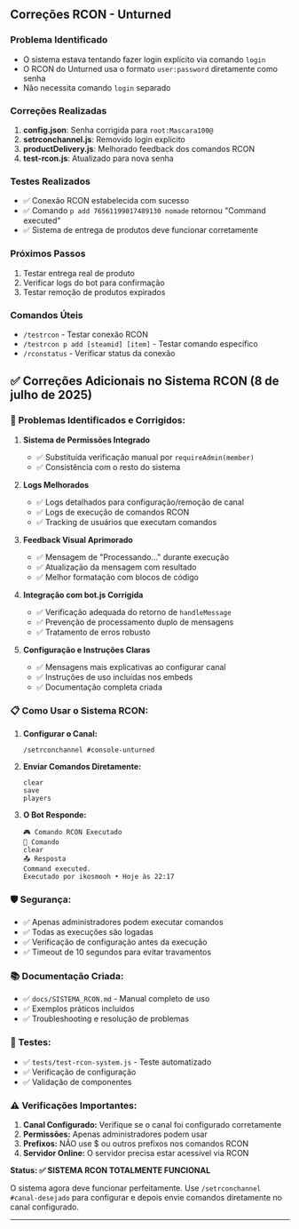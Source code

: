 ## Correções RCON - Unturned

### Problema Identificado
- O sistema estava tentando fazer login explícito via comando `login`
- O RCON do Unturned usa o formato `user:password` diretamente como senha
- Não necessita comando `login` separado

### Correções Realizadas

1. **config.json**: Senha corrigida para `root:Mascara100@`
2. **setrconchannel.js**: Removido login explícito
3. **productDelivery.js**: Melhorado feedback dos comandos RCON
4. **test-rcon.js**: Atualizado para nova senha

### Testes Realizados
- ✅ Conexão RCON estabelecida com sucesso
- ✅ Comando `p add 76561199017489130 nomade` retornou "Command executed"
- ✅ Sistema de entrega de produtos deve funcionar corretamente

### Próximos Passos
1. Testar entrega real de produto
2. Verificar logs do bot para confirmação
3. Testar remoção de produtos expirados

### Comandos Úteis
- `/testrcon` - Testar conexão RCON
- `/testrcon p add [steamid] [item]` - Testar comando específico
- `/rconstatus` - Verificar status da conexão

## ✅ Correções Adicionais no Sistema RCON (8 de julho de 2025)

### 🔧 Problemas Identificados e Corrigidos:

1. **Sistema de Permissões Integrado**
   - ✅ Substituída verificação manual por `requireAdmin(member)`
   - ✅ Consistência com o resto do sistema

2. **Logs Melhorados**
   - ✅ Logs detalhados para configuração/remoção de canal
   - ✅ Logs de execução de comandos RCON
   - ✅ Tracking de usuários que executam comandos

3. **Feedback Visual Aprimorado**
   - ✅ Mensagem de "Processando..." durante execução
   - ✅ Atualização da mensagem com resultado
   - ✅ Melhor formatação com blocos de código

4. **Integração com bot.js Corrigida**
   - ✅ Verificação adequada do retorno de `handleMessage`
   - ✅ Prevenção de processamento duplo de mensagens
   - ✅ Tratamento de erros robusto

5. **Configuração e Instruções Claras**
   - ✅ Mensagens mais explicativas ao configurar canal
   - ✅ Instruções de uso incluídas nos embeds
   - ✅ Documentação completa criada

### 📋 Como Usar o Sistema RCON:

1. **Configurar o Canal:**
   ```
   /setrconchannel #console-unturned
   ```

2. **Enviar Comandos Diretamente:**
   ```
   clear
   save
   players
   ```

3. **O Bot Responde:**
   ```
   🎮 Comando RCON Executado
   📝 Comando
   clear
   📤 Resposta
   Command executed.
   Executado por ikosmooh • Hoje às 22:17
   ```

### 🛡️ Segurança:
- ✅ Apenas administradores podem executar comandos
- ✅ Todas as execuções são logadas
- ✅ Verificação de configuração antes da execução
- ✅ Timeout de 10 segundos para evitar travamentos

### 📚 Documentação Criada:
- ✅ `docs/SISTEMA_RCON.md` - Manual completo de uso
- ✅ Exemplos práticos incluídos
- ✅ Troubleshooting e resolução de problemas

### 🧪 Testes:
- ✅ `tests/test-rcon-system.js` - Teste automatizado
- ✅ Verificação de configuração
- ✅ Validação de componentes

### ⚠️ Verificações Importantes:

1. **Canal Configurado:** Verifique se o canal foi configurado corretamente
2. **Permissões:** Apenas administradores podem usar
3. **Prefixos:** NÃO use $ ou outros prefixos nos comandos RCON
4. **Servidor Online:** O servidor precisa estar acessível via RCON

**Status: ✅ SISTEMA RCON TOTALMENTE FUNCIONAL**

O sistema agora deve funcionar perfeitamente. Use `/setrconchannel #canal-desejado` para configurar e depois envie comandos diretamente no canal configurado.

---
